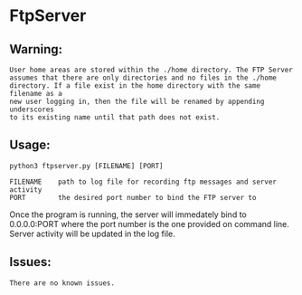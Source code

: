 # FtpServer


## Warning:
    User home areas are stored within the ./home directory. The FTP Server
    assumes that there are only directories and no files in the ./home
    directory. If a file exist in the home directory with the same filename as a
    new user logging in, then the file will be renamed by appending underscores
    to its existing name until that path does not exist.


## Usage:
    python3 ftpserver.py [FILENAME] [PORT]

    FILENAME    path to log file for recording ftp messages and server activity
    PORT        the desired port number to bind the FTP server to


Once the program is running, the server will immedately bind to 0.0.0.0:PORT
where the port number is the one provided on command line. Server activity will
be updated in the log file.


## Issues:
    There are no known issues.
